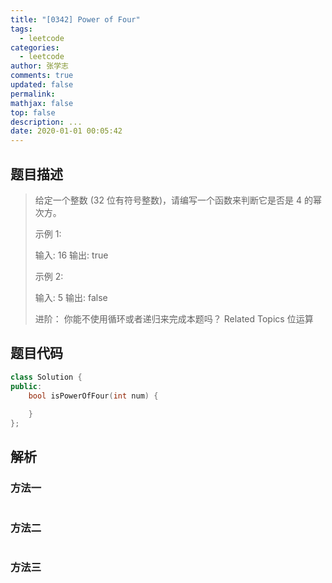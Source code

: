 ```yaml
---
title: "[0342] Power of Four"
tags:
  - leetcode
categories:
  - leetcode
author: 张学志
comments: true
updated: false
permalink:
mathjax: false
top: false
description: ...
date: 2020-01-01 00:05:42
---
```


## 题目描述

> 给定一个整数 (32 位有符号整数)，请编写一个函数来判断它是否是 4 的幂次方。 
> 
> 示例 1: 
> 
> 输入: 16
> 输出: true
> 
> 
> 示例 2: 
> 
> 输入: 5
> 输出: false 
> 
> 进阶： 
> 你能不使用循环或者递归来完成本题吗？ 
> Related Topics 位运算

## 题目代码

```cpp
class Solution {
public:
    bool isPowerOfFour(int num) {
        
    }
};
```

## 解析

### 方法一

```cpp

```

### 方法二

```cpp

```

### 方法三

```cpp

```

